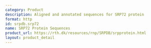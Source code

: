```yaml
---
category: Product
description: Aligned and annotated sequences for SRP72 protein
format: http
id: srpdb.srp72
name: SRP72 Protein Sequences
product_url: https://rth.dk/resources/rnp/SRPDB/srpprotein.html
layout: product_detail
---
```

